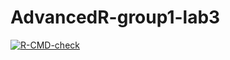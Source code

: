 # AdvancedR-group1-lab3

<!-- badges: start -->
  [![R-CMD-check](https://github.com/hanxi898/AdvancedR-group1-lab3/actions/workflows/R-CMD-check.yaml/badge.svg)](https://github.com/hanxi898/AdvancedR-group1-lab3/actions/workflows/R-CMD-check.yaml)
  <!-- badges: end -->